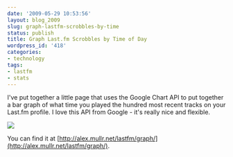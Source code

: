 ```yaml
---
date: '2009-05-29 10:53:56'
layout: blog_2009
slug: graph-lastfm-scrobbles-by-time
status: publish
title: Graph Last.fm Scrobbles by Time of Day
wordpress_id: '418'
categories:
- technology
tags:
- lastfm
- stats
---
```


I've put together a little page that uses the Google Chart API to put together
a bar graph of what time you played the hundred most recent tracks on your
Last.fm profile. I love this API from Google - it's really nice and flexible.

[![](http://alexmuller.s3.amazonaws.com/static/blog/2009-05-29-graphlastfm.png)](http://alex.mullr.net/lastfm/graph/)

You can find it at
[http://alex.mullr.net/lastfm/graph/](http://alex.mullr.net/lastfm/graph/).
